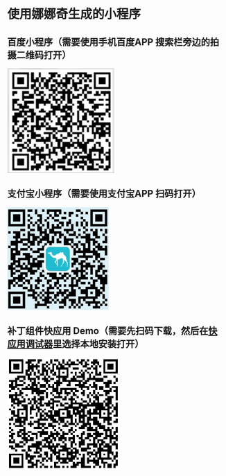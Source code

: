 # 使用娜娜奇生成的小程序

## 百度小程序（需要使用手机百度APP 搜索栏旁边的拍摄二维码打开）

![](logo/qunar_bu_logo.png)

## 支付宝小程序（需要使用支付宝APP 扫码打开）

![](logo/qunar_ali_logo.png)

## 补丁组件快应用 Demo（需要先扫码下载，然后在[快应用调试器](https://doc.quickapp.cn/tools/debugging-tools.html)里选择本地安装打开）

![](logo/schnee_ui_logo.png)